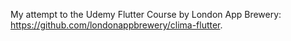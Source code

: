 My attempt to the Udemy Flutter Course by London App Brewery: https://github.com/londonappbrewery/clima-flutter.